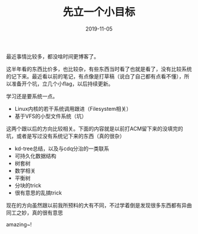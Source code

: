 ﻿---
layout: post
title: "先立一个小目标"
excerpt: "amazing"
date: 2019-11-05
tags: [杂文]
comments: true
---

最近事情比较多，都没啥时间更博客了。

这半年看的东西比价多，也比较杂，有些东西当时看了也就是看了，没有比较系统的记下来。最近看以前的笔记，有点像是打草稿（说白了自己都有点看不懂），所以准备开个坑，立几个小flag，以后持续更新。

学习还是要系统一点。

- Linux内核的若干系统调用跟进（Filesystem相关）
- 基于VFS的小型文件系统（坑）

这两个跟以后的方向比较相关。下面的内容就是以前打ACM留下来的没填完的坑，或者是写过没有系统记下来的东西（真的很杂）

- kd-tree总结，以及与cdq分治的一类联系
- 可持久化数据结构
- 树套树
- 数学相关
- 平衡树
- 分块的trick
- 很有意思的乱搞trick

现在的方向虽然跟以前我所预料的大有不同，不过学着倒是发现很多东西都有异曲同工之妙，真的很有意思

amazing~!
